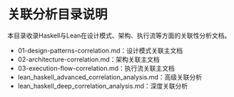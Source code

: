 # 关联分析目录说明

本目录收录Haskell与Lean在设计模式、架构、执行流等方面的关联性分析文档。

- 01-design-patterns-correlation.md：设计模式关联主文档
- 02-architecture-correlation.md：架构关联主文档
- 03-execution-flow-correlation.md：执行流关联主文档
- lean_haskell_advanced_correlation_analysis.md：高级关联分析
- lean_haskell_deep_correlation_analysis.md：深度关联分析 